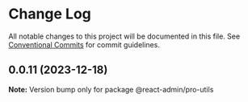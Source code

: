 # Change Log

All notable changes to this project will be documented in this file. See [Conventional Commits](https://conventionalcommits.org) for commit guidelines.

## 0.0.11 (2023-12-18)

**Note:** Version bump only for package @react-admin/pro-utils
